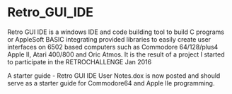 # Retro_GUI_IDE
Retro GUI IDE is a windows IDE and code building tool to build C programs or AppleSoft BASIC integrating provided libraries 
to easily create user interfaces on 6502 based computers such as Commodore 64/128/plus4 Apple II, Atari 400/800 and Oric Atmos.
It is the result of a project I started to participate in the RETROCHALLENGE Jan 2016

A starter guide - Retro GUI IDE User Notes.dox is now posted and should serve as a starter guide for Commodore64 and Apple IIe programming.
